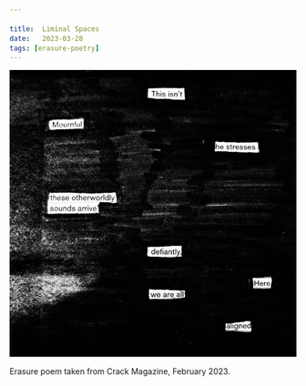 ```yaml
---

title:  Liminal Spaces
date:   2023-03-28
tags: [erasure-poetry]
---
```


<img src="/assets/images/articles/2023/liminal.jpeg" alt="erasure poem: This isn't mournful, he stresses/ these otherworldly sounds arrive defiantly./ Here, we are all aligned." title="Not sure what this one means either." class="responsive"><br>

Erasure poem taken from Crack Magazine, February 2023.  

